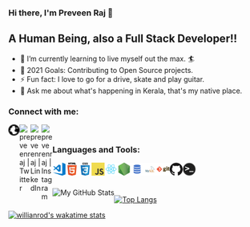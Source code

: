 ### Hi there, I'm Preveen Raj 👋

## A Human Being, also a Full Stack Developer!!  

- 🌱 I’m currently learning to live myself out the max. 🏄
- 🥅 2021 Goals: Contributing to Open Source projects.
- ⚡ Fun fact: I love to go for a drive, skate and play guitar.
- 💬 Ask me about what's happening in Kerala, that's my native place.

### Connect with me:

[<img align="left" alt="preveenraj.com" width="22px" src="https://raw.githubusercontent.com/iconic/open-iconic/master/svg/globe.svg" />][website]
[<img align="left" alt="preveenraj | Twitter" width="22px" src="https://cdn.jsdelivr.net/npm/simple-icons@v3/icons/twitter.svg" />][twitter]
[<img align="left" alt="preveenraj | LinkedIn" width="22px" src="https://cdn.jsdelivr.net/npm/simple-icons@v3/icons/linkedin.svg" />][linkedin]
[<img align="left" alt="preveenraj | Instagram" width="22px" src="https://cdn.jsdelivr.net/npm/simple-icons@v3/icons/instagram.svg" />][instagram]

<br />

### Languages and Tools:

<img align="left" alt="Visual Studio Code" width="26px" src="https://raw.githubusercontent.com/github/explore/80688e429a7d4ef2fca1e82350fe8e3517d3494d/topics/visual-studio-code/visual-studio-code.png" />
<img align="left" alt="HTML5" width="26px" src="https://raw.githubusercontent.com/github/explore/80688e429a7d4ef2fca1e82350fe8e3517d3494d/topics/html/html.png" />
<img align="left" alt="CSS3" width="26px" src="https://raw.githubusercontent.com/github/explore/80688e429a7d4ef2fca1e82350fe8e3517d3494d/topics/css/css.png" />

<img align="left" alt="JavaScript" width="26px" src="https://raw.githubusercontent.com/github/explore/80688e429a7d4ef2fca1e82350fe8e3517d3494d/topics/javascript/javascript.png" />
<img align="left" alt="React" width="26px" src="https://raw.githubusercontent.com/github/explore/80688e429a7d4ef2fca1e82350fe8e3517d3494d/topics/react/react.png" />
<!-- <img align="left" alt="Gatsby" width="26px" src="https://raw.githubusercontent.com/github/explore/e94815998e4e0713912fed477a1f346ec04c3da2/topics/gatsby/gatsby.png" /> -->
<!-- <img align="left" alt="GraphQL" width="26px" src="https://raw.githubusercontent.com/github/explore/80688e429a7d4ef2fca1e82350fe8e3517d3494d/topics/graphql/graphql.png" /> -->
<img align="left" alt="Node.js" width="26px" src="https://raw.githubusercontent.com/github/explore/80688e429a7d4ef2fca1e82350fe8e3517d3494d/topics/nodejs/nodejs.png" />
<!-- <img align="left" alt="Deno" width="26px" src="https://raw.githubusercontent.com/github/explore/361e2821e2dea67711cde99c9c40ed357061cf27/topics/deno/deno.png" /> -->
<img align="left" alt="SQL" width="26px" src="https://raw.githubusercontent.com/github/explore/80688e429a7d4ef2fca1e82350fe8e3517d3494d/topics/sql/sql.png" />
<img align="left" alt="MySQL" width="26px" src="https://raw.githubusercontent.com/github/explore/80688e429a7d4ef2fca1e82350fe8e3517d3494d/topics/mysql/mysql.png" />
<img align="left" alt="Git" width="26px" src="https://raw.githubusercontent.com/github/explore/80688e429a7d4ef2fca1e82350fe8e3517d3494d/topics/git/git.png" />
<img align="left" alt="GitHub" width="26px" src="https://raw.githubusercontent.com/github/explore/78df643247d429f6cc873026c0622819ad797942/topics/github/github.png" />
<img align="left" alt="Terminal" width="26px" src="https://raw.githubusercontent.com/github/explore/80688e429a7d4ef2fca1e82350fe8e3517d3494d/topics/terminal/terminal.png" />

<br />
<br />
<br />
<!-- <details> -->
  <!-- <summary>:zap: GitHub Stats</summary> -->
  <img align="left" alt="My GitHub Stats" src="https://github-readme-stats.codestackr.vercel.app/api?username=preveenraj&show_icons=true&hide_border=true&count_private=true" />
<!-- </details> -->

[![Top Langs](https://github-readme-stats.preveenraj.vercel.app/api/top-langs/?username=preveenraj&langs_count=10&layout=compact)](https://github.com/anuraghazra/github-readme-stats)

[![willianrod's wakatime stats](https://github-readme-stats.preveenraj.vercel.app/api/wakatime?username=willianrod)](https://github.com/anuraghazra/github-readme-stats)

[website]: https://preveenraj.com
[twitter]: https://twitter.com/preveen_raj
[instagram]: https://instagram.com/preveen.raj
[linkedin]: https://linkedin.com/in/preveenraj
